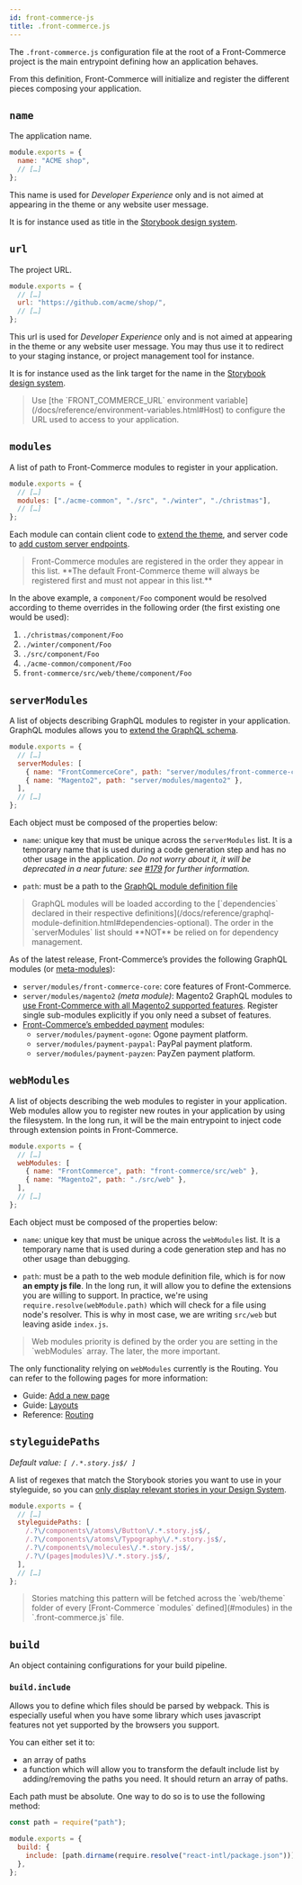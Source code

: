 ```yaml
---
id: front-commerce-js
title: .front-commerce.js
---
```


The `.front-commerce.js` configuration file at the root of a Front-Commerce project is the main entrypoint defining how an application behaves.

From this definition, Front-Commerce will initialize and register the different pieces composing your application.

## `name`

The application name.

```js
module.exports = {
  name: "ACME shop",
  // […]
};
```

This name is used for _Developer Experience_ only and is not aimed at appearing in the theme or any website user message.

It is for instance used as title in the [Storybook design system](/docs/essentials/add-component-to-storybook.html).

## `url`

The project URL.

```js
module.exports = {
  // […]
  url: "https://github.com/acme/shop/",
  // […]
};
```

This url is used for _Developer Experience_ only and is not aimed at appearing in the theme or any website user message. You may thus use it to redirect to your staging instance, or project management tool for instance.

It is for instance used as the link target for the name in the [Storybook design system](/docs/essentials/add-component-to-storybook.html).

<blockquote class="note">
  Use [the `FRONT_COMMERCE_URL` environment variable](/docs/reference/environment-variables.html#Host) to configure the URL used to access to your application.
</blockquote>

## `modules`

A list of path to Front-Commerce modules to register in your application.

```js
module.exports = {
  // […]
  modules: ["./acme-common", "./src", "./winter", "./christmas"],
  // […]
};
```

Each module can contain client code to [extend the theme](/docs/essentials/extend-the-theme.html), and server code to [add custom server endpoints](/docs/advanced/server/add-http-endpoint.html).

<blockquote class="note">
Front-Commerce modules are registered in the order they appear in this list.
**The default Front-Commerce theme will always be registered first and must not appear in this list.**
</blockquote>

In the above example, a `component/Foo` component would be resolved according to theme overrides in the following order (the first existing one would be used):

1. `./christmas/component/Foo`
1. `./winter/component/Foo`
1. `./src/component/Foo`
1. `./acme-common/component/Foo`
1. `front-commerce/src/web/theme/component/Foo`

## `serverModules`

A list of objects describing GraphQL modules to register in your application.
GraphQL modules allows you to [extend the GraphQL schema](/docs/essentials/extend-the-graphql-schema.html).

```js
module.exports = {
  // […]
  serverModules: [
    { name: "FrontCommerceCore", path: "server/modules/front-commerce-core" },
    { name: "Magento2", path: "server/modules/magento2" },
  ],
  // […]
};
```

Each object must be composed of the properties below:

- `name`: unique key that must be unique across the `serverModules` list.
  It is a temporary name that is used during a code generation step and has no other usage in the application.
  _Do not worry about it, it will be deprecated in a near future: see [#179](https://gitlab.com/front-commerce/front-commerce/issues/179) for further information._

- `path`: must be a path to the [GraphQL module definition file](/docs/reference/graphql-module-definition.html)

<blockquote class="info">
  GraphQL modules will be loaded according to the [`dependencies` declared in their respective definitions](/docs/reference/graphql-module-definition.html#dependencies-optional).
  The order in the `serverModules` list should **NOT** be relied on for dependency management.
</blockquote>

As of the latest release, Front-Commerce’s provides the following GraphQL modules (or [meta-modules](/docs/advanced/graphql/meta-modules.html)):

- `server/modules/front-commerce-core`: core features of Front-Commerce.
- `server/modules/magento2` _(meta module)_: Magento2 GraphQL modules to [use Front-Commerce with all Magento2 supported features](/docs/magento2/overview.html).
  Register single sub-modules explicitly if you only need a subset of features.
- [Front-Commerce’s embedded payment](/docs/advanced/checkout/overview.html) modules:
  - `server/modules/payment-ogone`: Ogone payment platform.
  - `server/modules/payment-paypal`: PayPal payment platform.
  - `server/modules/payment-payzen`: PayZen payment platform.

<!-- TODO Add links to each embedded payment documentation page when available -->

## `webModules`

A list of objects describing the web modules to register in your application.
Web modules allow you to register new routes in your application by using the filesystem. In the long run, it will be the main entrypoint to inject code through extension points in Front-Commerce.

```js
module.exports = {
  // […]
  webModules: [
    { name: "FrontCommerce", path: "front-commerce/src/web" },
    { name: "Magento2", path: "./src/web" },
  ],
  // […]
};
```

Each object must be composed of the properties below:

- `name`: unique key that must be unique across the `webModules` list.
  It is a temporary name that is used during a code generation step and has no other usage than debugging.

- `path`: must be a path to the web module definition file, which is for now **an empty js file**. In the long run, it will allow you to define the extensions you are willing to support. In practice, we're using `require.resolve(webModule.path)` which will check for a file using node's resolver. This is why in most case, we are writing `src/web` but leaving aside `index.js`.

<blockquote class="info">
  Web modules priority is defined by the order you are setting in the `webModules` array. The later, the more important.
</blockquote>

The only functionality relying on `webModules` currently is the Routing. You can refer to the following pages for more information:

- Guide: [Add a new page](/docs/essentials/add-a-page-client-side.html)
- Guide: [Layouts](/docs/advanced/theme/layouts.html)
- Reference: [Routing](/docs/reference/routing.html)

## `styleguidePaths`

_Default value: `[ /.*.story.js$/ ]`_

A list of regexes that match the Storybook stories you want to use in your styleguide, so you can [only display relevant stories in your Design System](/docs/essentials/add-component-to-storybook.html#Display-only-the-relevant-stories-to-your-Design-System).

```js
module.exports = {
  // […]
  styleguidePaths: [
    /.?\/components\/atoms\/Button\/.*.story.js$/,
    /.?\/components\/atoms\/Typography\/.*.story.js$/,
    /.?\/components\/molecules\/.*.story.js$/,
    /.?\/(pages|modules)\/.*.story.js$/,
  ],
  // […]
};
```

<blockquote class="info">
Stories matching this pattern will be fetched across the `web/theme` folder of every [Front-Commerce `modules` defined](#modules) in the `.front-commerce.js` file.
</blockquote>

## `build`

An object containing configurations for your build pipeline.

### `build.include`

Allows you to define which files should be parsed by webpack. This is especially useful when you have some library which uses javascript features not yet supported by the browsers you support.

You can either set it to:

- an array of paths
- a function which will allow you to transform the default include list by adding/removing the paths you need. It should return an array of paths.

Each path must be absolute. One way to do so is to use the following method:

```js
const path = require("path");

module.exports = {
  build: {
    include: [path.dirname(require.resolve("react-intl/package.json"))],
  },
};
```
